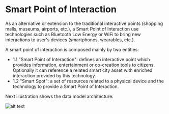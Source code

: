 # Smart Point of Interaction

As an alternative or extension to the traditional interactive points (shopping malls, museums, airports, etc.), a Smart Point of Interaction use technologies such as Bluetooth Low Energy or WiFi to bring new interactions to user's devices (smartphones, wearables, etc.).

A smart point of interaction is composed mainly by two entities:
 * 1.1 "Smart Point of Interaction": defines an interactive point which provides information, entertainment or co-creation tools to citizens. Optionally it can reference a related smart city asset with enriched interaction provided by this technology.
 * 1.2 "Smart Spot": a set of resources related to a physical device and the technology to provide a Smart Point of Interaction.

Next illustration shows the data model architecture:

![alt text](https://drive.google.com/uc?id=0B5ZBzMDWQL6haGM0Nno1STJBeDg "Logo Title Text 1")
